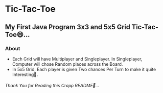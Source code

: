 # Tic-Tac-Toe
## My First Java Program 3x3 and 5x5 Grid Tic-Tac-Toe😄...
### About
* Each Grid will have Multiplayer and Singleplayer. In Singleplayer, Computer will chose Random places across the Board.
* In 5x5 Grid, Each player is given Two chances Per Turn to make it quite Interesting🥱.
###### Thank You for Reading this Crapp README🙏...



